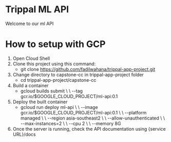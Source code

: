 # Trippal ML API
Welcome to our ml API

# How to setup with GCP
1. Open Cloud Shell
2. Clone this project using this command:
    - git clone https://github.com/fadilwahana/trippal-app-project.git
3. Change directory to capstone-cc in trippal-app-project folder
    - cd trippal-app-project/capstone-cc
4. Build a container
    - gcloud builds submit \ \\
      --tag gcr.io/$GOOGLE_CLOUD_PROJECT/ml-api:0.1
5. Deploy the built container
    - gcloud run deploy ml-api \ \\
      --image gcr.io/$GOOGLE_CLOUD_PROJECT/ml-api:0.1 \ \\
      --platform managed \ \\
      --region asia-southeast2 \ \\
      --allow-unauthenticated \ \\
      --max-instances=2 \ \\
      --cpu 2 \ \\
      --memory 8G
6. Once the server is running, check the API documentation using {service URL}/docs
